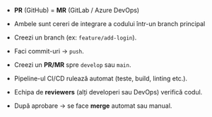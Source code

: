 
- **PR** (GitHub) = **MR** (GitLab / Azure DevOps)
- Ambele sunt cereri de integrare a codului într-un branch principal



- Creezi un branch (ex: `feature/add-login`).
- Faci commit-uri → `push`.
- Creezi un **PR/MR** spre `develop` sau `main`.
- Pipeline-ul CI/CD rulează automat (teste, build, linting etc.).
- Echipa de **reviewers** (alți developeri sau DevOps) verifică codul.
- După aprobare → se face **merge** automat sau manual.